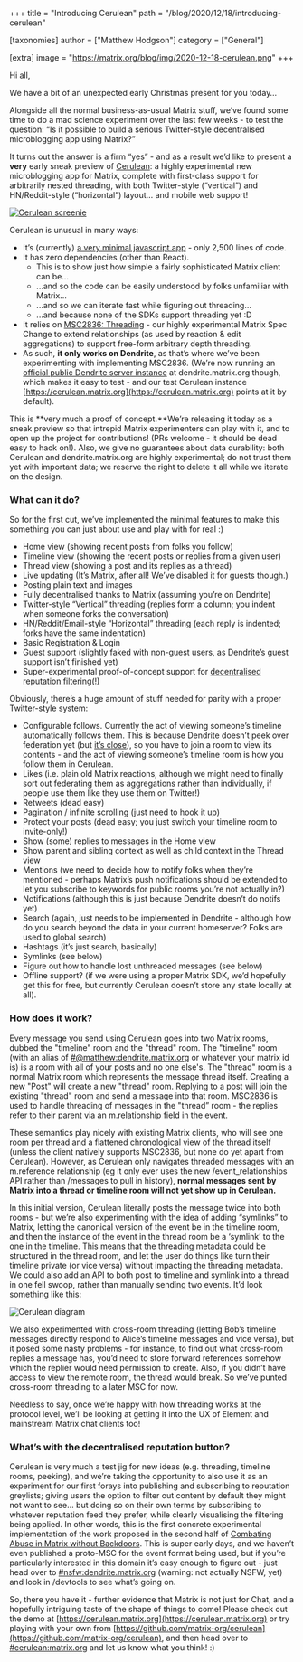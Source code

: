 +++
title = "Introducing Cerulean"
path = "/blog/2020/12/18/introducing-cerulean"

[taxonomies]
author = ["Matthew Hodgson"]
category = ["General"]

[extra]
image = "https://matrix.org/blog/img/2020-12-18-cerulean.png"
+++

Hi all,

We have a bit of an unexpected early Christmas present for you today…

Alongside all the normal business-as-usual Matrix stuff, we’ve found some time to do a mad science experiment over the last few weeks - to test the question: “Is it possible to build a serious Twitter-style decentralised microblogging app using Matrix?”

It turns out the answer is a firm “yes” - and as a result we’d like to present a **very** early sneak preview of [Cerulean](https://cerulean.matrix.org): a highly experimental new microblogging app for Matrix, complete with first-class support for arbitrarily nested threading, with both Twitter-style (“vertical”) and HN/Reddit-style (“horizontal”) layout… and mobile web support!

[![Cerulean screenie](https://matrix.org/blog/img/2020-12-18-cerulean-screenshot.jpg)](https://cerulean.matrix.org/@kegan:dendrite.matrix.org/!bHe21S4P3axekSRD:dendrite.matrix.org/$0QE6vqMZiS9169Y-3C84dkQui-1G5uG2eGFsYzPrhx8)

Cerulean is unusual in many ways:

* It’s (currently) [a very minimal javascript app](https://github.com/matrix-org/cerulean) - only 2,500 lines of code.
* It has zero dependencies (other than React).
    * This is to show just how simple a fairly sophisticated Matrix client can be...
    * ...and so the code can be easily understood by folks unfamiliar with Matrix...
    * ...and so we can iterate fast while figuring out threading...
    * ...and because none of the SDKs support threading yet :D
* It relies on [MSC2836: Threading](https://github.com/matrix-org/matrix-doc/pull/2836) - our highly experimental Matrix Spec Change to extend relationships (as used by reaction & edit aggregations) to support free-form arbitrary depth threading.
* As such, **it only works on Dendrite**, as that’s where we’ve been experimenting with implementing MSC2836.  (We’re now running an [official public Dendrite server instance](https://matrix.org/blog/2020/12/15/dendrite-2020-progress-update) at dendrite.matrix.org though, which makes it easy to test - and our test Cerulean instance [https://cerulean.matrix.org](https://cerulean.matrix.org) points at it by default).

This is **very much a proof of concept.**We’re releasing it today as a sneak preview so that intrepid Matrix experimenters can play with it, and to open up the project for contributions! (PRs welcome - it should be dead easy to hack on!).  Also, we give no guarantees about data durability: both Cerulean and dendrite.matrix.org are highly experimental; do not trust them yet with important data; we reserve the right to delete it all while we iterate on the design.

### What can it do?

So for the first cut, we’ve implemented the minimal features to make this something you can just about use and play with for real :)

* Home view (showing recent posts from folks you follow)
* Timeline view (showing the recent posts or replies from a given user)
* Thread view (showing a post and its replies as a thread)
* Live updating (It’s Matrix, after all! We’ve disabled it for guests though.)
* Posting plain text and images
* Fully decentralised thanks to Matrix (assuming you’re on Dendrite)
* Twitter-style “Vertical” threading (replies form a column; you indent when someone forks the conversation)
* HN/Reddit/Email-style “Horizontal” threading (each reply is indented; forks have the same indentation)
* Basic Registration & Login
* Guest support (slightly faked with non-guest users, as Dendrite’s guest support isn’t finished yet)
* Super-experimental proof-of-concept support for [decentralised reputation filtering](https://matrix.org/blog/2020/10/19/combating-abuse-in-matrix-without-backdoors)(!)

Obviously, there’s a huge amount of stuff needed for parity with a proper Twitter-style system:

* Configurable follows.  Currently the act of viewing someone’s timeline automatically follows them.  This is because Dendrite doesn’t peek over federation yet (but [it’s close](https://github.com/matrix-org/dendrite/pull/1391)), so you have to join a room to view its contents - and the act of viewing someone’s timeline room is how you follow them in Cerulean.
* Likes (i.e. plain old Matrix reactions, although we might need to finally sort out federating them as aggregations rather than individually, if people use them like they use them on Twitter!)
* Retweets (dead easy)
* Pagination / infinite scrolling (just need to hook it up)
* Protect your posts (dead easy; you just switch your timeline room to invite-only!)
* Show (some) replies to messages in the Home view
* Show parent and sibling context as well as child context in the Thread view
* Mentions (we need to decide how to notify folks when they’re mentioned - perhaps Matrix’s push notifications should be extended to let you subscribe to keywords for public rooms you’re not actually in?)
* Notifications (although this is just because Dendrite doesn’t do notifs yet)
* Search (again, just needs to be implemented in Dendrite - although how do you search beyond the data in your current homeserver? Folks are used to global search)
* Hashtags (it’s just search, basically)
* Symlinks (see below)
* Figure out how to handle lost unthreaded messages (see below)
* Offline support? (if we were using a proper Matrix SDK, we’d hopefully get this for free, but currently Cerulean doesn’t store any state locally at all).

### How does it work?

Every message you send using Cerulean goes into two Matrix rooms, dubbed the "timeline" room and the "thread" room. The "timeline" room (with an alias of [#@matthew:dendrite.matrix.org](https://matrix.to/#/#@matthew:dendrite.matrix.org) or whatever your matrix id is) is a room with all of your posts and no one else's. The "thread" room is a normal Matrix room which represents the message thread itself. Creating a new "Post" will create a new "thread" room. Replying to a post will join the existing "thread" room and send a message into that room. MSC2836 is used to handle threading of messages in the "thread” room - the replies refer to their parent via an m.relationship field in the event.

These semantics play nicely with existing Matrix clients, who will see one room per thread and a flattened chronological view of the thread itself (unless the client natively supports MSC2836, but none do yet apart from Cerulean). However, as Cerulean only navigates threaded messages with an m.reference relationship (eg it only ever uses the new /event_relationships API rather than /messages to pull in history), **normal messages sent by Matrix into a thread or timeline room will not yet show up in Cerulean.**

In this initial version, Cerulean literally posts the message twice into both rooms - but we’re also experimenting with the idea of adding “symlinks” to Matrix, letting the canonical version of the event be in the timeline room, and then the instance of the event in the thread room be a ‘symlink’ to the one in the timeline.  This means that the threading metadata could be structured in the thread room, and let the user do things like turn their timeline private (or vice versa) without impacting the threading metadata.  We could also add an API to both post to timeline and symlink into a thread in one fell swoop, rather than manually sending two events.  It’d look something like this:

![Cerulean diagram](https://matrix.org/blog/img/2020-12-18-cerulean-diagram.png)

We also experimented with cross-room threading (letting Bob’s timeline messages directly respond to Alice’s timeline messages and vice versa), but it posed some nasty problems - for instance, to find out what cross-room replies a message has, you’d need to store forward references somehow which the replier would need permission to create.  Also, if you didn’t have access to view the remote room, the thread would break. So we’ve punted cross-room threading to a later MSC for now.

Needless to say, once we’re happy with how threading works at the protocol level, we’ll be looking at getting it into the UX of Element and mainstream Matrix chat clients too!

### What’s with the decentralised reputation button?

Cerulean is very much a test jig for new ideas (e.g. threading, timeline rooms, peeking), and we’re taking the opportunity to also use it as an experiment for our first forays into publishing and subscribing to reputation greylists; giving users the option to filter out content by default they might not want to see… but doing so on their own terms by subscribing to whatever reputation feed they prefer, while clearly visualising the filtering being applied.  In other words, this is the first concrete experimental implementation of the work proposed in the second half of [Combating Abuse in Matrix without Backdoors]( https://matrix.org/blog/2020/10/19/combating-abuse-in-matrix-without-backdoors).  This is super early days, and we haven’t even published a proto-MSC for the event format being used, but if you’re particularly interested in this domain it’s easy enough to figure out - just head over to [#nsfw:dendrite.matrix.org](https://matrix.to/#/#nsfw:dendrite.matrix.org) (warning: not actually NSFW, yet) and look in /devtools to see what’s going on.

So, there you have it - further evidence that Matrix is not just for Chat, and a hopefully intriguing taste of the shape of things to come! Please check out the demo at [https://cerulean.matrix.org](https://cerulean.matrix.org) or try playing with your own from [https://github.com/matrix-org/cerulean](https://github.com/matrix-org/cerulean), and then head over to [#cerulean:matrix.org](https://matrix.to/#/#cerulean:matrix.org) and let us know what you think! :)
